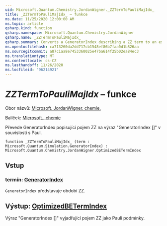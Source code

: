 ```yaml
---
uid: Microsoft.Quantum.Chemistry.JordanWigner._ZZTermToPauliMajIdx_
title: _ZZTermToPauliMajIdx_ – funkce
ms.date: 11/25/2020 12:00:00 AM
ms.topic: article
qsharp.kind: function
qsharp.namespace: Microsoft.Quantum.Chemistry.JordanWigner
qsharp.name: _ZZTermToPauliMajIdx_
qsharp.summary: Converts a GeneratorIndex describing a ZZ term to an expression 'GeneratorIndex[]' in terms of Paulis.
ms.openlocfilehash: ca713260da2dd717cb1548ef86b7faa0d1b826aa
ms.sourcegitcommit: a87c1aa8e7453360025e47ba614f25b02ea84ec3
ms.translationtype: MT
ms.contentlocale: cs-CZ
ms.lasthandoff: 11/26/2020
ms.locfileid: "96214921"
---
```

# <a name="_zztermtopaulimajidx_-function"></a>_ZZTermToPauliMajIdx_ – funkce

Obor názvů: [Microsoft. JordanWigner. chemie.](xref:Microsoft.Quantum.Chemistry.JordanWigner)

Balíček: [Microsoft.. chemie](https://nuget.org/packages/Microsoft.Quantum.Chemistry)


Převede GeneratorIndex popisující pojem ZZ na výraz "GeneratorIndex []" v souvislosti s Paul.

```qsharp
function _ZZTermToPauliMajIdx_ (term : Microsoft.Quantum.Simulation.GeneratorIndex) : Microsoft.Quantum.Chemistry.JordanWigner.OptimizedBETermIndex
```


## <a name="input"></a>Vstup

### <a name="term--generatorindex"></a>termín: [GeneratorIndex](xref:Microsoft.Quantum.Simulation.GeneratorIndex)

`GeneratorIndex` představuje období ZZ.



## <a name="output--optimizedbetermindex"></a>Výstup: [OptimizedBETermIndex](xref:Microsoft.Quantum.Chemistry.JordanWigner.OptimizedBETermIndex)

Výraz "GeneratorIndex []" vyjadřující pojem ZZ jako Pauli podmínky.